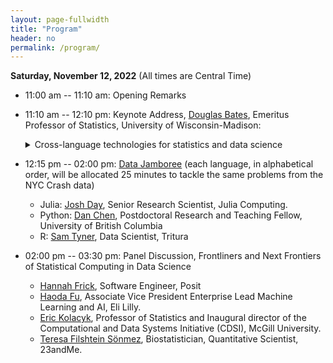 ```yaml
---
layout: page-fullwidth
title: "Program"
header: no
permalink: /program/
---
```



**Saturday, November 12, 2022** (All times are Central Time)

+ 11:00 am -- 11:10 am: Opening Remarks
+ 11:10 am -- 12:10 pm: Keynote Address,
  [Douglas Bates](https://scholar.google.com/citations?user=z3KmA0sAAAAJ&hl=en), Emeritus
  Professor of Statistics, University of Wisconsin-Madison:
    <details>
	<summary>Cross-language technologies for statistics and data science</summary>    
	To some extent, statisticians and data scientists currently suffer from an
    "embarrassment of riches"  in that there are many high-quality, open-source
    tools written in R, Python, Julia and other languages available for our
    work.  However, having so many tools available in different languages
    creates the burden of needing to gain familiarity with many languages and
    packages - a not-inconsiderable task.  This makes finding and learning about
    cross-language technologies particularly valuable.  I will discuss three
    such tools that I have used with R, Python and Julia and that make the
    transition between languages much easier.  The first is the <a href =
    "https://arrow.apache.org">Arrow storage format</a>, which can be considered
    as a language-neutral format for storing and easily reading column-oriented
    tabular data.  (Think of it as a language-neutral binary storage format for
    data frames.) Another is <a href = "https://quarto.org">Quarto</a>, which
    can be considered as a "next-generation RMarkdown" format and processor for
    literate programming.  Those currently using knitr/RMarkdown can transition,
    more-or-less effortlessly, to Quarto and those who currently use Python or
    Julia now have an RMarkdown for their environment.  (Quarto uses <a href =
    "https://jupyter.org">Jupyter</a>, another cross-language technology, for
    evaluation of Julia and Python code blocks).  Finally the VS Code editor
    provides editing and code evaluation for the data science languages I
    mentioned, and for Jupyter notebooks, and for several other languages and
    data formats.  By gaining familiarity with these tools a data scientist can
    make the transition between analysis languages less traumatic.
	</details>
	
 
+ 12:15 pm -- 02:00 pm: [Data Jamboree](../jamboree/) (each language, in alphabetical order,
  will be allocated 25
  minutes to tackle the same problems from the NYC Crash data)
    - Julia:  [Josh Day](https://heyjoshday.com), Senior Research Scientist, Julia Computing.
    - Python: [Dan Chen](https://daniel.rbind.io/), Postdoctoral Research and Teaching Fellow, University of British Columbia
    - R:  [Sam Tyner](https://sctyner.me), Data Scientist, Tritura

+ 02:00 pm -- 03:30 pm: Panel Discussion, Frontliners and Next Frontiers of Statistical
  Computing in Data Science
    - [Hannah Frick](https://www.linkedin.com/in/hannah-frick), Software
      Engineer, Posit
    - [Haoda Fu](https://www.linkedin.com/in/haoda-fu-17a5256/), 
      Associate Vice President Enterprise Lead Machine Learning and AI, Eli Lilly.
    - [Eric Kolacyk](https://sites.bu.edu/kolaczyk), Professor of Statistics and
      Inaugural director of the Computational and Data Systems Initiative
      (CDSI), McGill University. 
    - [Teresa Filshtein Sönmez](https://www.linkedin.com/in/teresa-filshtein-sönmez-80145920),
      Biostatistician, Quantitative Scientist, 23andMe.
	  
